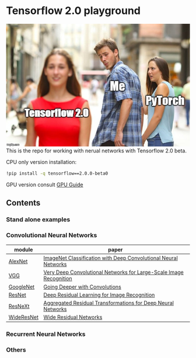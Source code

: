 # Tensorflow 2.0 playground
![image](35adva.jpg)  
This is the repo for working with nerual networks with Tensorflow 2.0 beta.

CPU only version installation:  
```bash
!pip install -q tensorflow==2.0.0-beta0
```

GPU version consult [GPU Guide](https://www.tensorflow.org/install/gpu)

## Contents
### Stand alone examples

### Convolutional Neural Networks
| module | paper |
|---|---|
| [AlexNet](convnets/alexnet.py) | [ImageNet Classification with Deep Convolutional Neural Networks](http://papers.nips.cc/paper/4824-imagenet-classification-with-deep-convolutional-neural-networks.pdf) |
| [VGG](convnets/vgg.py) | [Very Deep Convolutional Networks for Large-Scale Image Recognition](https://arxiv.org/abs/1409.1556) |
| [GoogleNet](convnets/googlenet.py) | [Going Deeper with Convolutions](https://arxiv.org/abs/1409.4842) |
| [ResNet](convnets/resnet.py) | [Deep Residual Learning for Image Recognition](https://arxiv.org/abs/1512.03385) |
| [ResNeXt](convnets/resnet.py) | [Aggregated Residual Transformations for Deep Neural Networks](https://arxiv.org/abs/1611.05431) |
| [WideResNet](convnets/resnet) | [Wide Residual Networks](https://arxiv.org/abs/1605.07146) |

### Recurrent Neural Networks

### Others

